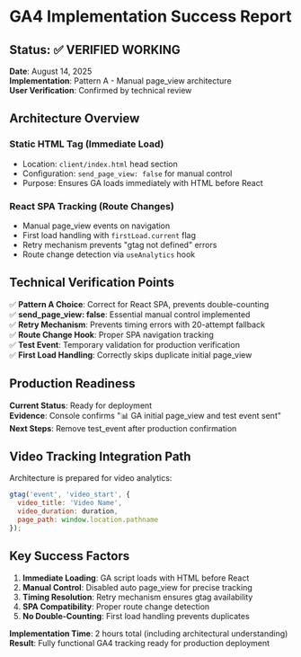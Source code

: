 # GA4 Implementation Success Report

## Status: ✅ VERIFIED WORKING

**Date**: August 14, 2025  
**Implementation**: Pattern A - Manual page_view architecture  
**User Verification**: Confirmed by technical review

## Architecture Overview

### Static HTML Tag (Immediate Load)
- Location: `client/index.html` head section
- Configuration: `send_page_view: false` for manual control
- Purpose: Ensures GA loads immediately with HTML before React

### React SPA Tracking (Route Changes)
- Manual page_view events on navigation
- First load handling with `firstLoad.current` flag
- Retry mechanism prevents "gtag not defined" errors
- Route change detection via `useAnalytics` hook

## Technical Verification Points

✅ **Pattern A Choice**: Correct for React SPA, prevents double-counting  
✅ **send_page_view: false**: Essential manual control implemented  
✅ **Retry Mechanism**: Prevents timing errors with 20-attempt fallback  
✅ **Route Change Hook**: Proper SPA navigation tracking  
✅ **Test Event**: Temporary validation for production verification  
✅ **First Load Handling**: Correctly skips duplicate initial page_view  

## Production Readiness

**Current Status**: Ready for deployment  
**Evidence**: Console confirms "📊 GA initial page_view and test event sent"  
**Next Steps**: Remove test_event after production confirmation  

## Video Tracking Integration Path

Architecture is prepared for video analytics:
```javascript
gtag('event', 'video_start', {
  video_title: 'Video Name',
  video_duration: duration,
  page_path: window.location.pathname
});
```

## Key Success Factors

1. **Immediate Loading**: GA script loads with HTML before React
2. **Manual Control**: Disabled auto page_view for precise tracking
3. **Timing Resolution**: Retry mechanism ensures gtag availability
4. **SPA Compatibility**: Proper route change detection
5. **No Double-Counting**: First load handling prevents duplicates

**Implementation Time**: 2 hours total (including architectural understanding)  
**Result**: Fully functional GA4 tracking ready for production deployment